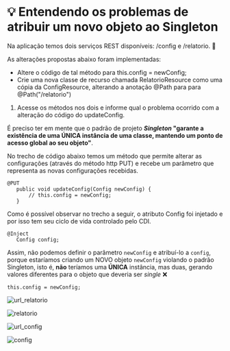 # :bulb: Entendendo os problemas de atribuir um novo objeto ao Singleton

Na aplicação temos dois serviços REST disponíveis: /config e /relatorio. :page_with_curl:

As alterações propostas abaixo foram implementadas: 
- Altere o código de tal método para this.config = newConfig; 
- Crie uma nova classe de recurso chamada RelatorioResource  como uma cópia da ConfigResource, alterando a anotação @Path para para @Path("/relatorio")

1. Acesse os métodos nos dois e informe qual o problema ocorrido com a alteração do código do updateConfig.

É preciso ter em mente que o padrão de projeto **_Singleton_ "garante a existência de uma ÚNICA instância de uma classe, mantendo um ponto de acesso global ao seu objeto"**.

No trecho de código abaixo temos um método que permite alterar as configurações (através do método http PUT) e recebe um parâmetro 
que representa as novas configurações recebidas.
 ~~~ 
 @PUT
    public void updateConfig(Config newConfig) {
        // this.config = newConfig;
    }
 ~~~
Como é possível observar no trecho a seguir, o atributo Config foi injetado e por isso tem seu ciclo de vida controlado pelo CDI.
 ~~~
 @Inject
    Config config;
 ~~~
 Assim, não podemos definir o parâmetro `newConfig` e atribuí-lo a `config`, porque estaríamos criando um NOVO objeto `newConfig` violando o padrão Singleton, isto é, **não**
teríamos uma **ÚNICA** instância, mas duas, gerando valores diferentes para o objeto que deveria ser _single_ :x:
~~~
this.config = newConfig;
~~~

![url_relatorio](https://user-images.githubusercontent.com/46926584/107446802-ef6c2e00-6b1d-11eb-9c96-e1079bedc14e.png)

![relatorio](https://user-images.githubusercontent.com/46926584/107446618-943a3b80-6b1d-11eb-82ab-58c2589ed7cf.png)

![url_config](https://user-images.githubusercontent.com/46926584/107446832-fdba4a00-6b1d-11eb-8bb1-b506fd847d27.png)

![config](https://user-images.githubusercontent.com/46926584/107446639-9d2b0d00-6b1d-11eb-8a65-aec35796019b.png)
